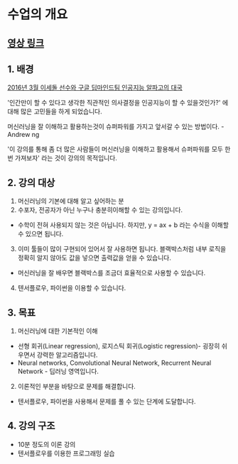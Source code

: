# 수업의 개요
## [영상 링크](https://www.youtube.com/watch?v=BS6O0zOGX4E)

## 1. 배경

[2016년 3월 이세돌 선수와 구글 딥마인드팀 인공지능 알파고의 대국](https://namu.wiki/w/%EC%95%8C%ED%8C%8C%EA%B3%A0)

'인간만이 할 수 있다고 생각한 직관적인 의사결정을 인공지능이 할 수 있을것인가?' 에 대해 많은 고민들을 하게 되었습니다.

머신러닝을 잘 이해하고 활용하는것이 슈퍼파워를 가지고 앞서갈 수 있는 방법이다. - Andrew ng

'이 강의를 통해 좀 더 많은 사람들이 머신러닝을 이해하고 활용해서 슈퍼파워를 모두 한번 가져보자' 라는 것이 강의의 목적입니다.

## 2. 강의 대상
1. 머신러닝의 기본에 대해 알고 싶어하는 분
2. 수포자, 전공자가 아닌 누구나 충분히이해할 수 있는 강의입니다.
- 수학이 전혀 사용되지 않는 것은 아닙니다. 하지만, y = ax + b 라는 수식을 이해할 수 있으면 됩니다.

 3. 이미 툴들이 많이 구현되어 있어서 잘 사용하면 됩니다. 블랙박스처럼 내부 로직을 정확히 알지 않아도 값을 넣으면 출력값을 얻을 수 있습니다.

- 머신러닝을 잘 배우면 블랙박스를 조금더 효율적으로 사용할 수 있습니다.

 4. 텐서플로우, 파이썬을 이용할 수 있습니다.

## 3. 목표

1. 머신러닝에 대한 기본적인 이해
- 선형 회귀(Linear regression),  로지스틱 회귀(Logistic regression)- 굉장히 쉬우면서 강력한 알고리즘입니다.
- Neural networks, Convolutional Neural Network, Recurrent Neural Network - 딥러닝 영역입니다.

2. 이론적인 부분을 바탕으로 문제를 해결합니다.

- 텐서플로우, 파이썬을 사용해서 문제를 풀 수 있는 단계에 도달합니다.

## 4. 강의 구조

- 10분 정도의 이론 강의
- 텐서플로우를 이용한 프로그래밍 실습